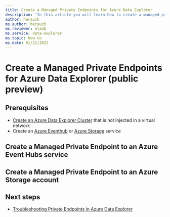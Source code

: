 ```yaml
---
title: Create a Managed Private Endpoints for Azure Data Explorer
description: 'In this article you will learn how to create a managed private endpoint for Azure Data Explorer.'
author: herauch
ms.author: herauch
ms.reviewer: eladb
ms.service: data-explorer
ms.topic: how-to
ms.date: 01/21/2022
---
```


# Create a Managed Private Endpoints for Azure Data Explorer (public preview)


## Prerequisites

* [Create an Azure Data Explorer Cluster](create-cluster-database-portal.md) that is not injected in a virtual network
* Create an [Azure Eventhub](/azure/event-hubs/event-hubs-about) or [Azure Storage](/azure/storage/blobs/storage-blobs-overview) service

## Create a Managed Private Endpoint to an Azure Event Hubs service



## Create a Managed Private Endpoint to an Azure Storage account


## Next steps

* [Troubleshooting Private Endpoints in Azure Data Explorer](security-network-private-endpoint-troubleshoot.md)
